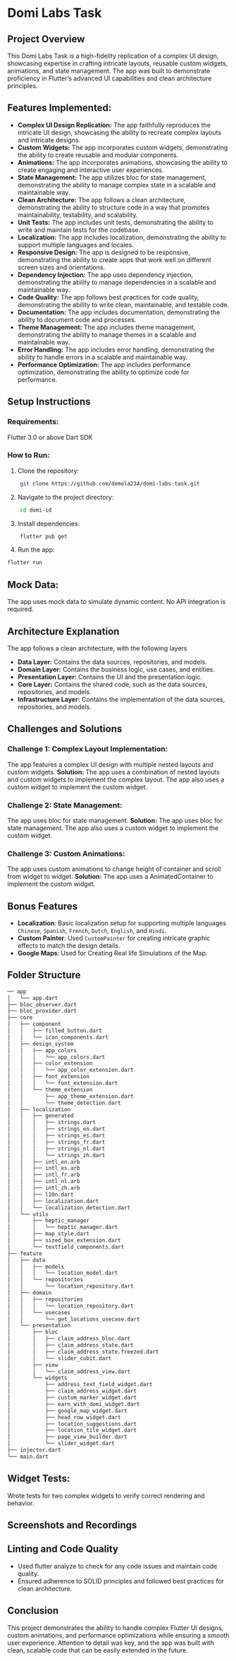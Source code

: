 # Domi Labs Task 

## Project Overview
This Domi Labs Task is a high-fidelity replication of a complex UI design, showcasing expertise in crafting intricate layouts, reusable custom widgets, animations, and state management. The app was built to demonstrate proficiency in Flutter’s advanced UI capabilities and clean architecture principles.

## Features Implemented:
- **Complex UI Design Replication:** The app faithfully reproduces the intricate UI design, showcasing the ability to recreate complex layouts and intricate designs.
- **Custom Widgets:** The app incorporates custom widgets, demonstrating the ability to create reusable and modular components.
- **Animations:** The app incorporates animations, showcasing the ability to create engaging and interactive user experiences.
- **State Management:** The app utilizes bloc for state management, demonstrating the ability to manage complex state in a scalable and maintainable way.
- **Clean Architecture:** The app follows a clean architecture, demonstrating the ability to structure code in a way that promotes maintainability, testability, and scalability.
- **Unit Tests:** The app includes unit tests, demonstrating the ability to write and maintain tests for the codebase.
- **Localization:** The app includes localization, demonstrating the ability to support multiple languages and locales.
- **Responsive Design:** The app is designed to be responsive, demonstrating the ability to create apps that work well on different screen sizes and orientations.
- **Dependency Injection:** The app uses dependency injection, demonstrating the ability to manage dependencies in a scalable and maintainable way.
- **Code Quality:** The app follows best practices for code quality, demonstrating the ability to write clean, maintainable, and testable code.
- **Documentation:** The app includes documentation, demonstrating the ability to document code and processes.
- **Theme Management:** The app includes theme management, demonstrating the ability to manage themes in a scalable and maintainable way.
- **Error Handling:** The app includes error handling, demonstrating the ability to handle errors in a scalable and maintainable way.
- **Performance Optimization:** The app includes performance optimization, demonstrating the ability to optimize code for performance.

## Setup Instructions
### Requirements:
Flutter 3.0 or above
Dart SDK

### How to Run:
 1. Clone the repository: 
```bash
    git clone https://github.com/demola234/domi-labs-task.git
```

2. Navigate to the project directory:   
```bash
    cd domi-id
 ```
3. Install dependencies:
```bash
    flutter pub get
```

4. Run the app:
 ```bash
 flutter run
 ```

## Mock Data:
The app uses mock data to simulate dynamic content. No API integration is required.

## Architecture Explanation
The app follows a clean architecture, with the following layers 
- **Data Layer:** Contains the data sources, repositories, and models.
- **Domain Layer:** Contains the business logic, use cases, and entities.
- **Presentation Layer:** Contains the UI and the presentation logic.
- **Core Layer:** Contains the shared code, such as the data sources, repositories, and models.
- **Infrastructure Layer:** Contains the implementation of the data sources, repositories, and models.

## Challenges and Solutions
### Challenge 1: Complex Layout Implementation: 
The app features a complex UI design with multiple nested layouts and custom widgets.
**Solution:** The app uses a combination of nested layouts and custom widgets to implement the complex layout. The app also uses a custom widget to implement the custom widget.

### Challenge 2: State Management:
The app uses bloc for state management.
**Solution:** The app uses bloc for state management. The app also uses a custom widget to implement the custom widget.

### Challenge 3: Custom Animations:
The app uses custom animations to change height of container and scroll from widget to widget.
**Solution:** The app uses a AnimatedContainer to implement the custom widget.

## Bonus Features
- **Localization**: Basic localization setup for supporting multiple languages `Chinese`, `Spanish`, `French`, `Dutch`, `English`, and `Hindi`.
- **Custom Painter**: Used `CustomPainter` for creating intricate graphic effects to match the design details.
- **Google Maps**: Used for Creating Real life Simulations of the Map.


## Folder Structure
``` bash 
── app
│   └── app.dart
├── bloc_observer.dart
├── bloc_provider.dart
├── core
│   ├── component
│   │   ├── filled_button.dart
│   │   └── icon_components.dart
│   ├── design_system
│   │   ├── app_colors
│   │   │   └── app_colors.dart
│   │   ├── color_extension
│   │   │   └── app_color_extension.dart
│   │   ├── font_extension
│   │   │   └── font_extension.dart
│   │   └── theme_extension
│   │       ├── app_theme_extension.dart
│   │       └── theme_detection.dart
│   ├── localization
│   │   ├── generated
│   │   │   ├── strings.dart
│   │   │   ├── strings_en.dart
│   │   │   ├── strings_es.dart
│   │   │   ├── strings_fr.dart
│   │   │   ├── strings_nl.dart
│   │   │   └── strings_zh.dart
│   │   ├── intl_en.arb
│   │   ├── intl_es.arb
│   │   ├── intl_fr.arb
│   │   ├── intl_nl.arb
│   │   ├── intl_zh.arb
│   │   ├── l10n.dart
│   │   ├── localization.dart
│   │   └── localization_detection.dart
│   └── utils
│       ├── heptic_manager
│       │   └── heptic_manager.dart
│       ├── map_style.dart
│       ├── sized_box_extension.dart
│       └── textfield_components.dart
├── feature
│   ├── data
│   │   ├── models
│   │   │   └── location_model.dart
│   │   └── repositories
│   │       └── location_repository.dart
│   ├── domain
│   │   ├── repositories
│   │   │   └── location_repository.dart
│   │   └── usecases
│   │       └── get_locations_usecase.dart
│   └── presentation
│       ├── bloc
│       │   ├── claim_address_bloc.dart
│       │   ├── claim_address_state.dart
│       │   ├── claim_address_state.freezed.dart
│       │   └── slider_cubit.dart
│       ├── view
│       │   └── claim_address_view.dart
│       └── widgets
│           ├── address_text_field_widget.dart
│           ├── claim_address_widget.dart
│           ├── custom_marker_widget.dart
│           ├── earn_with_domi_widget.dart
│           ├── google_map_widget.dart
│           ├── head_row_widget.dart
│           ├── location_suggestions.dart
│           ├── location_tile_widget.dart
│           ├── page_view_builder.dart
│           └── slider_widget.dart
├── injector.dart
└── main.dart
```

## Widget Tests:
Wrote tests for two complex widgets to verify correct rendering and behavior.

## Screenshots and Recordings


## Linting and Code Quality

- Used flutter analyze to check for any code issues and maintain code quality.
- Ensured adherence to SOLID principles and followed best practices for clean architecture.

## Conclusion
This project demonstrates the ability to handle complex Flutter UI designs, custom animations, and performance optimizations while ensuring a smooth user experience. Attention to detail was key, and the app was built with clean, scalable code that can be easily extended in the future.

